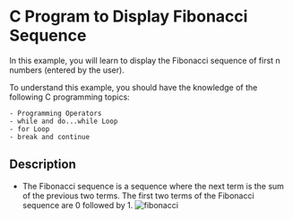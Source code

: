 # C Program to Display Fibonacci Sequence

In this example, you will learn to display the Fibonacci sequence of first n numbers (entered by the user).

To understand this example, you should have the knowledge of the following C programming topics:

    - Programming Operators
    - while and do...while Loop
    - for Loop
    - break and continue

## Description
 - The Fibonacci sequence is a sequence where the next term is the sum of the previous two terms. The first two terms of the Fibonacci sequence are 0 followed by 1.
![fibonacci](https://user-images.githubusercontent.com/80126109/129428207-b6eeab7a-34f0-477a-96aa-43ecb461f23c.png)

